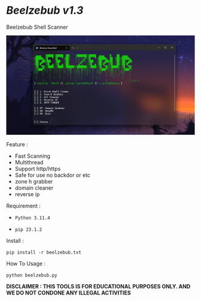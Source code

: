 # _Beelzebub v1.3_
Beelzebub Shell Scanner

<img src="https://github.com/InMyMine7/InMyMine7/blob/main/1.3.png">

Feature : 
- Fast Scanning
- Multithread
- Support http/https
- Safe for use no backdor or etc
- zone h grabber
- domain cleaner
- reverse ip

Requirement :

- `Python 3.11.4`

- `pip 23.1.2`

Install :

```
pip install -r beelzebub.txt
```
How To Usage :

```
python beelzebub.py
```

**DISCLAIMER : THIS TOOLS IS FOR EDUCATIONAL PURPOSES ONLY. 
AND WE DO NOT CONDONE ANY ILLEGAL ACTIVITIES**

